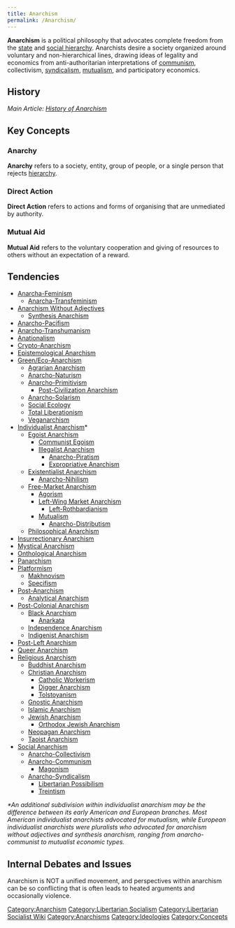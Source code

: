 ```yaml
---
title: Anarchism
permalink: /Anarchism/
---
```


**Anarchism** is a political philosophy that advocates complete freedom
from the [state](State_(Polity).md "wikilink") and [social
hierarchy](Social_Hierarchy.md "wikilink"). Anarchists desire a society
organized around voluntary and non-hierarchical lines, drawing ideas of
legality and economics from anti-authoritarian interpretations of
[communism](Anarcho-Communism.md "wikilink"), collectivism,
[syndicalism](Anarcho-Syndicalism.md "wikilink"),
[mutualism](mutualism.md "wikilink"), and participatory economics.

## History

*Main Article: [History of Anarchism](History_of_Anarchism.md "wikilink")*

## Key Concepts

### Anarchy

**Anarchy** refers to a society, entity, group of people, or a single
person that rejects [hierarchy](Social_Hierarchy.md "wikilink").

### Direct Action

**Direct Action** refers to actions and forms of organising that are
unmediated by authority.

### Mutual Aid

**Mutual Aid** refers to the voluntary cooperation and giving of
resources to others without an expectation of a reward.

## Tendencies

- [Anarcha-Feminism](Anarcha-Feminism.md "wikilink")
  - [Anarcha-Transfeminism](Anarcha-Transfeminism.md "wikilink")
- [Anarchism Without
  Adjectives](Anarchism_Without_Adjectives.md "wikilink")
  - [Synthesis Anarchism](Synthesis_Anarchism.md "wikilink")
- [Anarcho-Pacifism](Anarcho-Pacifism.md "wikilink")
- [Anarcho-Transhumanism](Anarcho-Transhumanism.md "wikilink")
- [Anationalism](Anationalism.md "wikilink")
- [Crypto-Anarchism](Crypto-Anarchism.md "wikilink")
- [Epistemological Anarchism](Epistemological_Anarchism.md "wikilink")
- [Green/Eco-Anarchism](Green_Anarchism.md "wikilink")
  - [Agrarian Anarchism](Agrarian_Anarchism.md "wikilink")
  - [Anarcho-Naturism](Anarcho-Naturism.md "wikilink")
  - [Anarcho-Primitivism](Anarcho-Primitivism.md "wikilink")
    - [Post-Civilization
      Anarchism](Post-Civilization_Anarchism.md "wikilink")
  - [Anarcho-Solarism](Anarcho-Solarism.md "wikilink")
  - [Social Ecology](Social_Ecology.md "wikilink")
  - [Total Liberationism](Total_Liberationism.md "wikilink")
  - [Veganarchism](Veganarchism.md "wikilink")
- [Individualist Anarchism](Individualist_Anarchism.md "wikilink")\*
  - [Egoist Anarchism](Egoist_Anarchism.md "wikilink")
    - [Communist Egoism](Communist_Egoism.md "wikilink")
    - [Illegalist Anarchism](Illegalist_Anarchism.md "wikilink")
      - [Anarcho-Piratism](Anarcho-Piratism.md "wikilink")
      - [Expropriative Anarchism](Expropriative_Anarchism.md "wikilink")
  - [Existentialist Anarchism](Existentialist_Anarchism.md "wikilink")
    - [Anarcho-Nihilism](Anarcho-Nihilism.md "wikilink")
  - [Free-Market Anarchism](Free-Market_Anarchism.md "wikilink")
    - [Agorism](Agorism.md "wikilink")
    - [Left-Wing Market
      Anarchism](Left-Wing_Market_Anarchism.md "wikilink")
      - [Left-Rothbardianism](Left-Rothbardianism.md "wikilink")
    - [Mutualism](Mutualism.md "wikilink")
      - [Anarcho-Distributism](Anarcho-Distributism.md "wikilink")
  - [Philosophical Anarchism](Philosophical_Anarchism.md "wikilink")
- [Insurrectionary Anarchism](Insurrectionary_Anarchism.md "wikilink")
- [Mystical Anarchism](Mystical_Anarchism.md "wikilink")
- [Onthological Anarchism](Onthological_Anarchism.md "wikilink")
- [Panarchism](Panarchism.md "wikilink")
- [Platformism](Platformism.md "wikilink")
  - [Makhnovism](Makhnovism.md "wikilink")
  - [Specifism](Specifism.md "wikilink")
- [Post-Anarchism](Post-Anarchism.md "wikilink")
  - [Analytical Anarchism](Analytical_Anarchism.md "wikilink")
- [Post-Colonial Anarchism](Post-Colonial_Anarchism.md "wikilink")
  - [Black Anarchism](Black_Anarchism.md "wikilink")
    - [Anarkata](Anarkata.md "wikilink")
  - [Independence Anarchism](Independence_Anarchism.md "wikilink")
  - [Indigenist Anarchism](Indigenist_Anarchism.md "wikilink")
- [Post-Left Anarchism](Post-Left_Anarchism.md "wikilink")
- [Queer Anarchism](Queer_Anarchism.md "wikilink")
- [Religious Anarchism](Religious_Anarchism.md "wikilink")
  - [Buddhist Anarchism](Buddhist_Anarchism.md "wikilink")
  - [Christian Anarchism](Christian_Anarchism.md "wikilink")
    - [Catholic Workerism](Catholic_Workerism.md "wikilink")
    - [Digger Anarchism](Digger_Anarchism.md "wikilink")
    - [Tolstoyanism](Tolstoyanism.md "wikilink")
  - [Gnostic Anarchism](Gnostic_Anarchism.md "wikilink")
  - [Islamic Anarchism](Islamic_Anarchism.md "wikilink")
  - [Jewish Anarchism](Jewish_Anarchism.md "wikilink")
    - [Orthodox Jewish Anarchism](Orthodox_Jewish_Anarchism.md "wikilink")
  - [Neopagan Anarchism](Neopagan_Anarchism.md "wikilink")
  - [Taoist Anarchism](Taoist_Anarchism.md "wikilink")
- [Social Anarchism](Social_Anarchism.md "wikilink")
  - [Anarcho-Collectivism](Anarcho-Collectivism.md "wikilink")
  - [Anarcho-Communism](Anarcho-Communism.md "wikilink")
    - [Magonism](Magonism.md "wikilink")
  - [Anarcho-Syndicalism](Anarcho-Syndicalism.md "wikilink")
    - [Libertarian Possibilism](Libertarian_Possibilism.md "wikilink")
    - [Treintism](Treintism.md "wikilink")

*\*An additional subdivision within individualist anarchism may be the
difference between its early American and European branches. Most
American individualist anarchists advocated for mutualism, while
European individualist anarchists were pluralists who advocated for
anarchism without adjectives and synthesis anarchism, ranging from
anarcho-communist to mutualist economic types.*

## Internal Debates and Issues

Anarchism is NOT a unified movement, and perspectives within anarchism
can be so conflicting that is often leads to heated arguments and
occasionally violence.

[Category:Anarchism](Category:Anarchism.md "wikilink")
[Category:Libertarian
Socialism](Category:Libertarian_Socialism.md "wikilink")
[Category:Libertarian Socialist
Wiki](Category:Libertarian_Socialist_Wiki.md "wikilink")
[Category:Anarchisms](Category:Anarchisms.md "wikilink")
[Category:Ideologies](Category:Ideologies.md "wikilink")
[Category:Concepts](Category:Concepts.md "wikilink")